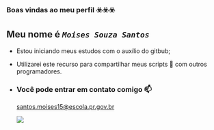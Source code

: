 ### Boas vindas ao meu perfil ☣️☣️☣️

## Meu nome é _`Moises Souza Santos`_

- Estou iniciando meus estudos com o auxílio do gitbub;
<!-- - Estou estudando na [Alura](https://www.alura.com.br) -->
- Utilizarei este recurso para compartilhar meus scripts 💢 com outros programadores.
- 
  ### Você pode entrar em contato comigo 📫

  santos.moises15@escola.pr.gov.br


   ![](https://media.tenor.com/mCiM7CmGGI4AAAAM/naruto.gif)

<!--

**moises105-wz/moises105-wz** is a ✨ _special_ ✨ repository because its `README.md` (this file) appears on your GitHub profile.

Here are some ideas to get you started:

- 🔭 I’m currently working on ...
- 🌱 I’m currently learning ...
- 👯 I’m looking to collaborate on ...
- 🤔 I’m looking for help with ...
- 💬 Ask me about ...
- 📫 How to reach me: ...
- 😄 Pronouns: ...
- ⚡ Fun fact: ...
-->
